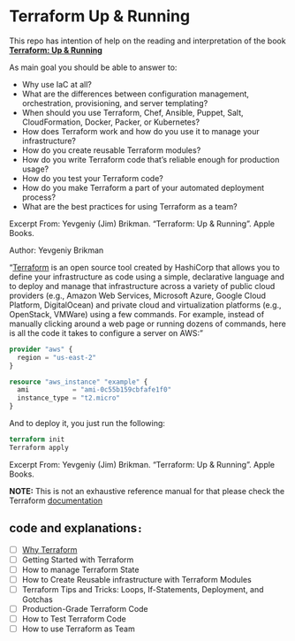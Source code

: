 # Terraform Up &amp; Running 

This repo has intention of help on the reading and interpretation of the book [**Terraform: Up &amp; Running**](https://www.terraformupandrunning.com/)

As main goal you should be able to answer to:

- Why use IaC at all?
- What are the differences between configuration management, orchestration, provisioning, and server templating?
- When should you use Terraform, Chef, Ansible, Puppet, Salt, CloudFormation, Docker, Packer, or Kubernetes?
- How does Terraform work and how do you use it to manage your infrastructure?
- How do you create reusable Terraform modules?
- How do you write Terraform code that’s reliable enough for production usage?
- How do you test your Terraform code?
- How do you make Terraform a part of your automated deployment process?
- What are the best practices for using Terraform as a team?

Excerpt From: Yevgeniy (Jim) Brikman. “Terraform: Up & Running”. Apple Books. 

Author: Yevgeniy Brikman

“[Terraform](https://www.terraform.io/) is an open source tool created by HashiCorp that allows you to define your infrastructure as code using a simple, declarative language and to deploy and manage that infrastructure across a variety of public cloud providers (e.g., Amazon Web Services, Microsoft Azure, Google Cloud Platform, DigitalOcean) and private cloud and virtualization platforms (e.g., OpenStack, VMWare) using a few commands. For example, instead of manually clicking around a web page or running dozens of commands, here is all the code it takes to configure a server on AWS:”

```terraform
provider "aws" {
  region = "us-east-2"
}

resource "aws_instance" "example" {
  ami           = "ami-0c55b159cbfafe1f0"
  instance_type = "t2.micro"
}
```

And to deploy it, you just run the following:

```terraform
terraform init
Terraform apply
```

Excerpt From: Yevgeniy (Jim) Brikman. “Terraform: Up & Running”. Apple Books.

**NOTE:** This is not an exhaustive reference manual for that please check the Terraform [documentation](https://www.terraform.io/docs/index.html)

## code and explanations`:`

- [ ] [Why Terraform](https://github.com/orlando-pereira/terraform-up-and-running/tree/master/why_terraform)
- [ ] Getting Started with Terraform
- [ ] How to manage Terraform State
- [ ] How to Create Reusable infrastructure with Terraform Modules
- [ ] Terraform Tips and Tricks: Loops, If-Statements, Deployment, and Gotchas
- [ ] Production-Grade Terraform Code
- [ ] How to Test Terraform Code
- [ ] How to use Terraform as Team
